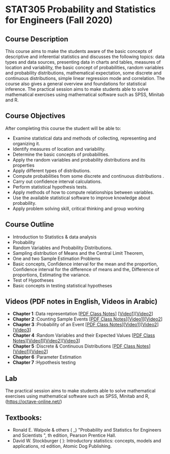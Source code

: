 # STAT305 Probability and Statistics for Engineers (Fall 2020)
## Course Description
This course aims to make the students aware of the basic concepts of descriptive and inferential statistics and discusses the following topics: data types and data sources, presenting data in charts and tables, measures of location and variability, the basic concept of probabilities, random variables and probability distributions, mathematical expectation, some discrete and continuous distributions, simple linear regression mode and correlation. The course also gives a general overview and foundations for statistical inference. The practical session aims to make students able to solve mathematical exercises using mathematical software such as SPSS, Minitab and R.
## Course Objectives
After completing this course the student will be able to:
* Examine statistical data and methods of collecting, representing and organizing it.
* Identify measures of location and variability.
* Determine the basic concepts of probabilities.
* Apply the random variables and probability distributions and its properties
* Apply different types of distributions.
* Compute probabilities from some discrete and continuous distributions .
* Carry out confidence interval calculations.
* Perform statistical hypothesis tests.
* Apply methods of how to compute relationships between variables.
* Use the available statistical software to improve knowledge about probability.
* Apply problem solving skill, critical thinking and group working

## Course Outline
* Introduction to Statistics & data analysis
* Probability
* Random Variables and Probability Distributions.
* Sampling distribution of Means and the Central Limit Theorem,
* One and two Sample Estimation Problems
* Basic concepts, Confidence interval for the mean and the proportion, Confidence interval for the difference of means and the, Difference of proportions, Estimating the variance.
* Test of Hypotheses
* Basic concepts in testing statistical hypotheses

## Videos (PDF notes in English, Videos in Arabic)
* **Chapter 1** :Data representation [[PDF Class Notes](./Class_Notes/chapt1%20Books%20Template-version%20Jan2020.pdf)] [[Video1](https://youtu.be/IXNsmIdo4yI)][[Video2](https://youtu.be/EctUwgd67Vw)]
* **Chapter 2** :Counting Sample Events [[PDF Class Notes](./Class_Notes/chpat2_Template-version%20Jan2020-2.pdf)][[Video1](https://youtu.be/2wDcLszDdLQ)][[Video2](https://youtu.be/sGv1mgWvsWQ)]
* **Chapter 3** :Probability of an Event [[PDF Class Notes](./Class_Notes/chapt3_Template-version%20Jan2020.pdf)][[Video1](https://youtu.be/qPSh2kQfGgM)][[Video2](https://youtu.be/CG9QVku6LWE)][[Video3](https://youtu.be/yNWzW1tvHA4)]
* **Chapter 4** :Random Variables and their Expected Values [[PDF Class Notes](./Class_Notes/chapter4-Template-version%20Jan2020.pdf)][[Video1](https://youtu.be/cTDudRjWV64)][[Video2](https://youtu.be/IVqByQrjgeM)][[Video3](https://youtu.be/qqEBfymJ0lU)]
* **Chapter 5** :Discrete & Continuous Distributions [[PDF Class Notes](./Class_Notes/chapt5-%20Part%20II%20chapters%205%20to%208.pdf)][[Video1](https://youtu.be/cnnQxMharEM)][[Video2]()]
* **Chapter 6** :Parameter Estimation 
* **Chapter 7** :Hypothesis testing

## Lab
The practical session aims to make students able to solve mathematical exercises using mathematical software such as SPSS, Minitab and R, (https://octave-online.net/)

## Textbooks:
* Ronald E. Walpole & others ( _) "Probability and Statistics for Engineers and Scientists ", th edition, Pearson Prentice Hall.
* David W. Stockburger ( ): Introductory statistics: concepts, models and applications, rd edition, Atomic Dog Publishing.
